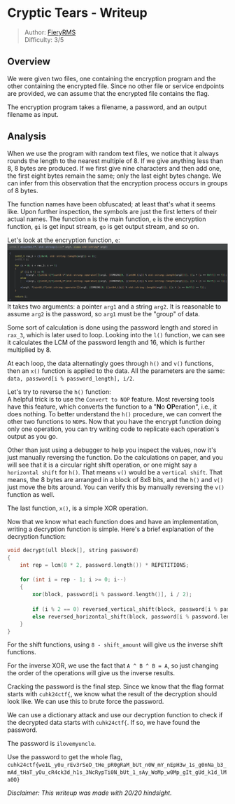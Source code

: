 # Cryptic Tears - Writeup

> Author: [FieryRMS](https://github.com/FieryRMS) \
> Difficulty: 3/5

## Overview

We were given two files, one containing the encryption program and the other containing the encrypted file. Since no other file or service endpoints are provided, we can assume that the encrypted file contains the flag.

The encryption program takes a filename, a password, and an output filename as input.

## Analysis

When we use the program with random text files, we notice that it always rounds the length to the nearest multiple of 8. If we give anything less than 8, 8 bytes are produced. If we first give nine characters and then add one, the first eight bytes remain the same; only the last eight bytes change. We can infer from this observation that the encryption process occurs in groups of 8 bytes.

The function names have been obfuscated; at least that's what it seems like. Upon further inspection, the symbols are just the first letters of their actual names. The function `m` is the main function, `e` is the encryption function, `gi` is get input stream, `go` is get output stream, and so on.

Let's look at the encryption function, `e`:
![Binary Ninja e()](./img/image.png)
It takes two arguments: a pointer `arg1` and a string `arg2`. It is reasonable to assume `arg2` is the password, so `arg1` must be the "group" of data.

Some sort of calculation is done using the password length and stored in `rax_3`, which is later used to loop. Looking into the `l()` function, we can see it calculates the LCM of the password length and 16, which is further multiplied by 8.

At each loop, the data alternatingly goes through `h()` and `v()` functions, then an `x()` function is applied to the data. All the parameters are the same: `data, password[i % password_length], i/2`.

Let's try to reverse the `h()` function: \
A helpful trick is to use the `Convert to NOP` feature. Most reversing tools have this feature, which converts the function to a "**N**o **OP**eration", i.e., it does nothing. To better understand the `h()` procedure, we can convert the other two functions to `NOP`s. Now that you have the encrypt function doing only one operation, you can try writing code to replicate each operation's output as you go.

Other than just using a debugger to help you inspect the values, now it's just manually reversing the function. Do the calculations on paper, and you will see that it is a circular right shift operation, or one might say a `horizontal shift` for `h()`. That means `v()` would be a `vertical shift`. That means, the 8 bytes are arranged in a block of 8x8 bits, and the `h()` and `v()` just move the bits around. You can verify this by manually reversing the `v()` function as well.

The last function, `x()`, is a simple XOR operation.

Now that we know what each function does and have an implementation, writing a decryption function is simple. Here's a brief explanation of the decryption function:

```c++
void decrypt(ull block[], string password)
{
    int rep = lcm(8 * 2, password.length()) * REPETITIONS;

    for (int i = rep - 1; i >= 0; i--)
    {
        xor(block, password[i % password.length()], i / 2);

        if (i % 2 == 0) reversed_vertical_shift(block, password[i % password.length()], i / 2);
        else reversed_horizontal_shift(block, password[i % password.length()], i / 2);
    }
}
```

For the shift functions, using `8 - shift_amount` will give us the inverse shift functions.

For the inverse XOR, we use the fact that `A ^ B ^ B = A`, so just changing the order of the operations will give us the inverse results.

Cracking the password is the final step. Since we know that the flag format starts with `cuhk24ctf{`, we know what the result of the decryption should look like. We can use this to brute force the password.

We can use a dictionary attack and use our decryption function to check if the decrypted data starts with `cuhk24ctf{`. If so, we have found the password.

The password is `ilovemyuncle`.

Use the password to get the whole flag,
`cuhk24ctf{we1L_y0u_rEv3rSeD_tHe_pR0gRaM_bUt_n0W_mY_nEpH3w_1s_g0nNa_b3_mAd_tHaT_yOu_cR4ck3d_h1s_3NcRypTi0N_bUt_1_sAy_WoMp_w0Mp_gIt_gUd_k1d_lMa0O}`

*Disclaimer: This writeup was made with 20/20 hindsight.*
